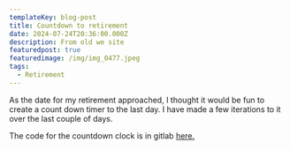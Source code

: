 ```yaml
---
templateKey: blog-post
title: Countdown to retirement
date: 2024-07-24T20:36:00.000Z
description: From old we site
featuredpost: true
featuredimage: /img/img_0477.jpeg
tags:
  - Retirement
---
```

As the date for my retirement approached, I thought it would be fun to create a count down timer to the last day.  I have made a few iterations to it over the last couple of days.  



The code for the countdown clock is in gitlab [here.](https://gitlab.com/gdohmeier/countdown?ref=dohmeier.dyndns.info)
